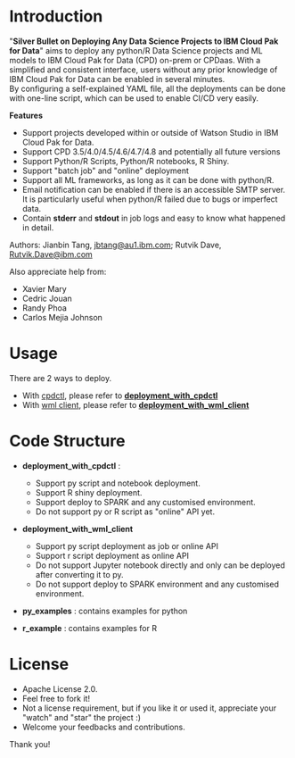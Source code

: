 # Introduction
"**Silver Bullet on Deploying Any Data Science Projects to IBM Cloud Pak for Data**"
 aims to deploy any python/R Data Science projects and ML models to IBM Cloud Pak for Data (CPD) on-prem or CPDaas. 
With a simplified and consistent interface, users without any prior knowledge of IBM Cloud Pak for Data can be enabled in several minutes.  
By configuring a self-explained YAML file, all the deployments can be done with one-line script, 
 which can be used to enable CI/CD very easily.

**Features**
- Support projects developed within or outside of Watson Studio in IBM Cloud Pak for Data.
- Support CPD 3.5/4.0/4.5/4.6/4.7/4.8 and potentially all future versions
- Support Python/R Scripts, Python/R notebooks, R Shiny.  
- Support "batch job"  and "online" deployment
- Support all ML frameworks, as long as it can be done with python/R.
- Email notification can be enabled if there is an accessible SMTP server. 
  It is particularly useful when python/R failed due to bugs or imperfect data.
- Contain **stderr** and **stdout** in job logs and easy to know what happened in detail. 

Authors: Jianbin Tang, jbtang@au1.ibm.com; Rutvik Dave, Rutvik.Dave@ibm.com

Also appreciate help from: 
- Xavier Mary
- Cedric Jouan
- Randy Phoa
- Carlos Mejia Johnson

# Usage
There are 2 ways to deploy. 
- With [cpdctl](https://github.com/IBM/cpdctl), please refer to [**deployment_with_cpdctl**](deployment_with_cpdctl)
- With [wml client](https://pypi.org/project/ibm-watson-machine-learning/), please refer to [**deployment_with_wml_client**](deployment_with_wml_client)

# Code Structure
- **deployment_with_cpdctl** : 
  - Support py script and notebook deployment.
  - Support R shiny deployment. 
  - Support deploy to SPARK and any customised environment.
  - Do not support py or R script as "online" API yet.
  
- **deployment_with_wml_client**
  - Support py script deployment as job or online API
  - Support r script deployment as online API
  - Do not support Jupyter notebook directly and only can be deployed after converting it to py.
  - Do not support deploy to SPARK environment and any customised environment.
  
- **py_examples** :  contains examples for python
- **r_example** : contains examples for R


# License
- Apache License 2.0.
- Feel free to fork it!   
- Not a license requirement, but if you like it or used it, 
  appreciate your "watch" and "star" the project :) 
- Welcome your feedbacks and contributions. 

  
Thank you!


